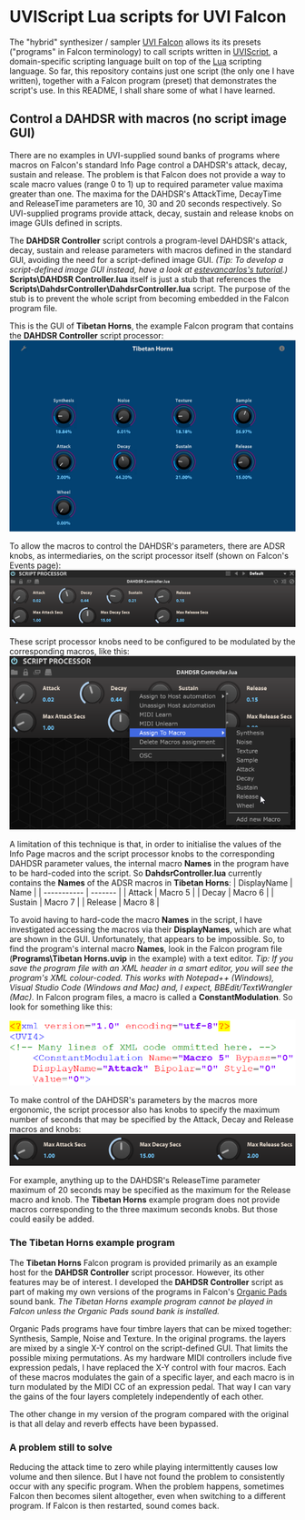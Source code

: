 # UVIScript Lua scripts for UVI Falcon

The "hybrid" synthesizer / sampler [UVI Falcon]( https://www.uvi.net/falcon) allows its its presets ("programs" in Falcon terminology) to call scripts written in [UVIScript](https://www.uvi.net/uviscript/), a domain-specific scripting language built on top of the [Lua](http://www.lua.org/about.html) scripting language. So far, this repository contains just one script (the only one I have written), together with a Falcon program (preset) that demonstrates the script's use. In this README, I shall share some of what I have learned.

## Control a DAHDSR with macros (no script image GUI)

There are no examples in UVI-supplied sound banks of programs where macros on Falcon's standard Info Page control a DAHDSR's attack, decay, sustain and release. The problem is that Falcon does not provide a way to scale macro values (range 0 to 1) up to required parameter value maxima greater than one. The maxima for the DAHDSR's AttackTime, DecayTime and ReleaseTime parameters are 10, 30 and 20 seconds respectively. So UVI-supplied programs provide attack, decay, sustain and release knobs on image GUIs defined in scripts. 

The **DAHDSR Controller** script controls a program-level DAHDSR's attack, decay, sustain and release parameters with macros defined in the standard GUI, avoiding the need for a script-defined image GUI. *(Tip: To develop a script-defined image GUI instead, have a look at  [estevancarlos's tutorial]( https://github.com/estevancarlos/uvi-falcon-scripts).)* **Scripts\DAHDSR Controller.lua** itself is just a stub that references the **Scripts\DahdsrController\DahdsrController.lua** script. The purpose of the stub is to prevent the whole script from becoming embedded in the Falcon program file. 

This is the GUI of **Tibetan Horns**, the example Falcon program that contains the **DAHDSR Controller** script processor:
<img src="Images\Tibetan Horns.png" alt="Tibetan Horns" style="zoom: 80%;" />

To allow the macros to control the DAHDSR's parameters, there are ADSR knobs, as intermediaries, on the script processor itself (shown on Falcon's Events page):
<img src="Images\DAHDSR Controller.png" alt="DAHDSR Controller" style="zoom: 80%;" />

These script processor knobs need to be configured to be modulated by the corresponding macros, like this:
<img src="Images\Assign Macro to Knob.png" alt="Assign Macro to Knob" style="zoom: 80%;" />

A limitation of this technique is that, in order to initialise the values of the Info Page macros and the script processor knobs to the corresponding DAHDSR parameter values, the internal macro **Names** in the program have to be hard-coded into the script. So **DahdsrController.lua** currently contains the **Names** of the ADSR macros in **Tibetan Horns**:
| DisplayName | Name    |
| ----------- | ------- |
| Attack      | Macro 5 |
| Decay       | Macro 6 |
| Sustain     | Macro 7 |
| Release     | Macro 8 |

To avoid having to hard-code the macro **Names** in the script, I have investigated accessing the macros via their **DisplayNames**, which are what are shown in the GUI. Unfortunately, that appears to be impossible.  So, to find the program's internal macro **Names**, look in the Falcon program file (**Programs\Tibetan Horns.uvip** in the example) with a text editor. *Tip: If you save the program file with an XML header in a smart editor, you will see the program's XML colour-coded. This works with Notepad++ (Windows), Visual Studio Code (Windows and Mac) and, I expect, BBEdit/TextWrangler (Mac).* In Falcon program files, a macro is called a **ConstantModulation**.  So look for something like this:

<img src="Images\XML Macro Example.png" alt="XML Macro Example" style="zoom: 80%;" />

To make control of the DAHDSR's parameters by the macros more ergonomic, the script processor also has knobs to specify the maximum number of seconds that may be specified by the Attack, Decay and Release macros and knobs:
<img src="Images\Max Seconds.png" alt="Max Seconds" style="zoom: 80%;" />

For example, anything up to the DAHDSR's ReleaseTime parameter maximum of 20 seconds may be specified as the maximum for the Release macro and knob. The **Tibetan Horns** example program does not provide macros corresponding to the three maximum seconds knobs.  But those could easily be added.

### The Tibetan Horns example program

The **Tibetan Horns** Falcon program is provided primarily as an example host for the **DAHDSR Controller** script processor.  However, its other features may be of interest. I developed the **DAHDSR Controller** script as part of making my own versions of the programs in Falcon's [Organic Pads]( https://www.uvi.net/organic-pads)  sound bank. *The Tibetan Horns example program cannot be played in Falcon unless the Organic Pads sound bank is installed.*

Organic Pads programs have four timbre layers that can be mixed together: Synthesis, Sample, Noise and Texture. In the original programs. the layers are mixed by a single X-Y control on the script-defined GUI. That limits the possible mixing permutations. As my hardware MIDI controllers include five expression pedals, I have replaced the X-Y control with four macros. Each of these macros modulates the gain of a specific layer, and each macro is in turn modulated by the MIDI CC of an expression pedal.  That way I can vary the gains of the four layers completely independently of each other.

The other change in my version of the program compared with the original is that all delay and reverb effects have been bypassed.

### A problem still to solve

Reducing the attack time to zero while playing intermittently causes low volume and then silence. But I have not found the problem to consistently occur with any specific program. When the problem happens, sometimes Falcon then becomes silent altogether, even when switching to a different program. If Falcon is then restarted, sound comes back.